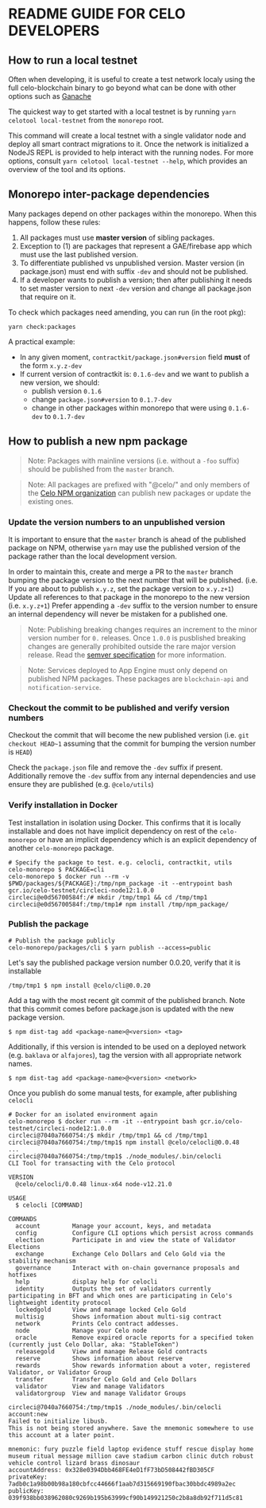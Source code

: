 # README GUIDE FOR CELO DEVELOPERS

## How to run a local testnet

Often when developing, it is useful to create a test network localy using the full celo-blockchain binary to go beyond what can be done with other options such as [Ganache](https://www.trufflesuite.com/ganache)

The quickest way to get started with a local testnet is by running `yarn celotool local-testnet` from the `monorepo` root.

This command will create a local testnet with a single validator node and deploy all smart contract migrations to it.
Once the network is initialized a NodeJS REPL is provided to help interact with the running nodes.
For more options, consult `yarn celotool local-testnet --help`, which provides an overview of the tool and its options.

## Monorepo inter-package dependencies

Many packages depend on other packages within the monorepo. When this happens, follow these rules:

1.  All packages must use **master version** of sibling packages.
2.  Exception to (1) are packages that represent a GAE/firebase app which must use the last published version.
3.  To differentiate published vs unpublished version. Master version (in package.json) must end with suffix `-dev` and should not be published.
4.  If a developer wants to publish a version; then after publishing it needs to set master version to next `-dev` version and change all package.json that require on it.

To check which packages need amending, you can run (in the root pkg):

    yarn check:packages

A practical example:

- In any given moment, `contractkit/package.json#version` field **must** of the form `x.y.z-dev`
- If current version of contractkit is: `0.1.6-dev` and we want to publish a new version, we should:
  - publish version `0.1.6`
  - change `package.json#version` to `0.1.7-dev`
  - change in other packages within monorepo that were using `0.1.6-dev` to `0.1.7-dev`

## How to publish a new npm package

> Note: Packages with mainline versions (i.e. without a `-foo` suffix) should be published from the `master` branch.

> Note: All packages are prefixed with "@celo/" and only members of the [Celo NPM organization](https://www.npmjs.com/settings/celo/members) can publish new packages or update the existing ones.

### Update the version numbers to an unpublished version

It is important to ensure that the `master` branch is ahead of the published package on NPM, otherwise `yarn` may use the published version of the package rather than the local development version.

In order to maintain this, create and merge a PR to the `master` branch bumping the package version to the next number that will be published. (i.e. If you are about to publish `x.y.z`, set the package version to `x.y.z+1`)
Update all references to that package in the monorepo to the new version (i.e. `x.y.z+1`)
Prefer appending a `-dev` suffix to the version number to ensure an internal dependency will never be mistaken for a published one.

> Note: Publishing breaking changes requires an increment to the minor version number for `0.` releases. Once `1.0.0` is pusblished breaking changes are generally prohibited outside the rare major version release. Read the [semver specification](https://semver.org/) for more information.

> Note: Services deployed to App Engine must only depend on published NPM packages. These packages are `blockchain-api` and `notification-service`.

### Checkout the commit to be published and verify version numbers

Checkout the commit that will become the new published version (i.e. `git checkout HEAD~1` assuming that the commit for bumping the version number is `HEAD`)

Check the `package.json` file and remove the `-dev` suffix if present. Additionally remove the `-dev` suffix from any internal dependencies and use ensure they are published (e.g. `@celo/utils`)

### Verify installation in Docker

Test installation in isolation using Docker.
This confirms that it is locally installable and does not have implicit dependency on rest of the `celo-monorepo` or have an implicit dependency which is an explicit dependency of another `celo-monorepo` package.

```
# Specify the package to test. e.g. celocli, contractkit, utils
celo-monorepo $ PACKAGE=cli
celo-monorepo $ docker run --rm -v $PWD/packages/${PACKAGE}:/tmp/npm_package -it --entrypoint bash gcr.io/celo-testnet/circleci-node12:1.0.0
circleci@e0d56700584f:/# mkdir /tmp/tmp1 && cd /tmp/tmp1
circleci@e0d56700584f:/tmp/tmp1# npm install /tmp/npm_package/
```

### Publish the package

```
# Publish the package publicly
celo-monorepo/packages/cli $ yarn publish --access=public
```

Let's say the published package version number 0.0.20, verify that it is installable

```
/tmp/tmp1 $ npm install @celo/cli@0.0.20
```

Add a tag with the most recent git commit of the published branch. Note that this commit comes before package.json is updated with the new package version.

```
$ npm dist-tag add <package-name>@<version> <tag>
```

Additionally, if this version is intended to be used on a deployed network (e.g. `baklava` or `alfajores`), tag the version with all appropriate network names.

```
$ npm dist-tag add <package-name>@<version> <network>
```

Once you publish do some manual tests, for example, after publishing `celocli`

```
# Docker for an isolated environment again
celo-monorepo $ docker run --rm -it --entrypoint bash gcr.io/celo-testnet/circleci-node12:1.0.0
circleci@7040a7660754:/$ mkdir /tmp/tmp1 && cd /tmp/tmp1
circleci@7040a7660754:/tmp/tmp1$ npm install @celo/celocli@0.0.48
...
circleci@7040a7660754:/tmp/tmp1$ ./node_modules/.bin/celocli
CLI Tool for transacting with the Celo protocol

VERSION
  @celo/celocli/0.0.48 linux-x64 node-v12.21.0

USAGE
  $ celocli [COMMAND]

COMMANDS
  account         Manage your account, keys, and metadata
  config          Configure CLI options which persist across commands
  election        Participate in and view the state of Validator Elections
  exchange        Exchange Celo Dollars and Celo Gold via the stability mechanism
  governance      Interact with on-chain governance proposals and hotfixes
  help            display help for celocli
  identity        Outputs the set of validators currently participating in BFT and which ones are participating in Celo's lightweight identity protocol
  lockedgold      View and manage locked Celo Gold
  multisig        Shows information about multi-sig contract
  network         Prints Celo contract addesses.
  node            Manage your Celo node
  oracle          Remove expired oracle reports for a specified token (currently just Celo Dollar, aka: "StableToken")
  releasegold     View and manage Release Gold contracts
  reserve         Shows information about reserve
  rewards         Show rewards information about a voter, registered Validator, or Validator Group
  transfer        Transfer Celo Gold and Celo Dollars
  validator       View and manage Validators
  validatorgroup  View and manage Validator Groups

circleci@7040a7660754:/tmp/tmp1$ ./node_modules/.bin/celocli account:new
Failed to initialize libusb.
This is not being stored anywhere. Save the mnemonic somewhere to use this account at a later point.

mnemonic: fury puzzle field laptop evidence stuff rescue display home museum ritual message million cave stadium carbon clinic dutch robust vehicle control lizard brass dinosaur
accountAddress: 0x328e0394Dbb468FE4eD1fF73bD508442fBD305CF
privateKey: 7adb0c1a98b00b98a180cbfcc44666f1aab7d315669190fbac30bbdc4989a2ec
publicKey: 039f938bb038962080c9269b195b63999cf90b149921250c2b8a8db92f711d5c81
```
